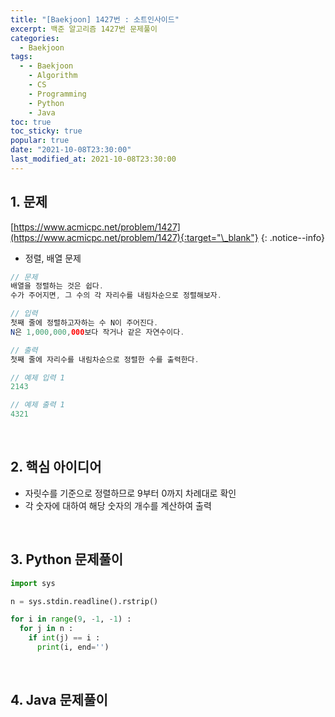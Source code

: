 ```yaml
---
title: "[Baekjoon] 1427번 : 소트인사이드"
excerpt: 백준 알고리즘 1427번 문제풀이
categories:
  - Baekjoon
tags:
  - - Baekjoon
    - Algorithm
    - CS
    - Programming
    - Python
    - Java
toc: true
toc_sticky: true
popular: true
date: "2021-10-08T23:30:00"
last_modified_at: 2021-10-08T23:30:00
---
```


## 1. 문제

[https://www.acmicpc.net/problem/1427](https://www.acmicpc.net/problem/1427){:target="\_blank"}
{: .notice--info}

- 정렬, 배열 문제

```java
// 문제
배열을 정렬하는 것은 쉽다.
수가 주어지면, 그 수의 각 자리수를 내림차순으로 정렬해보자.

// 입력
첫째 줄에 정렬하고자하는 수 N이 주어진다.
N은 1,000,000,000보다 작거나 같은 자연수이다.

// 출력
첫째 줄에 자리수를 내림차순으로 정렬한 수를 출력한다.

// 예제 입력 1
2143

// 예제 출력 1
4321
```

<br>

## 2. 핵심 아이디어

- 자릿수를 기준으로 정렬하므로 9부터 0까지 차례대로 확인
- 각 숫자에 대하여 해당 숫자의 개수를 계산하여 출력

<br>

## 3. Python 문제풀이

```python
import sys

n = sys.stdin.readline().rstrip()

for i in range(9, -1, -1) :
  for j in n :
    if int(j) == i :
      print(i, end='')
```

<br>

## 4. Java 문제풀이

```java

```
